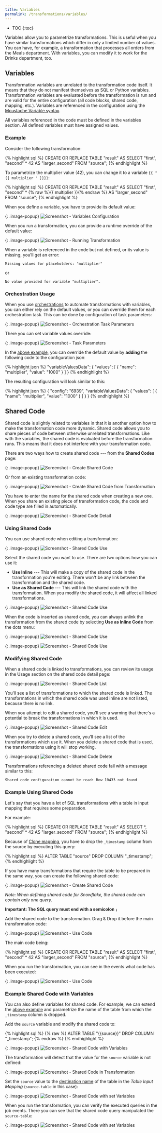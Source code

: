 ```yaml
---
title: Variables
permalink: /transformations/variables/
---
```


* TOC
{:toc}

Variables allow you to parametrize transformations. This is useful when you have similar transformations
which differ in only a limited number of values. You can have, for example, a transformation that
processes all orders from the Meals department. With variables, you can modify it to work for the
Drinks department, too.

## Variables
Transformation variables are unrelated to the transformation code itself. It means that they do not manifest themselves
as SQL or Python variables. Transformation variables are evaluated before the transformation is run and
are valid for the entire configuration (all code blocks, shared code, mapping, etc.). Variables are referenced
in the configuration using the 
[Moustache Variable syntax](https://scalate.github.io/scalate/documentation/mustache.html#Variables).

All variables referenced in the code must be defined in the variables section. All defined variables 
must have assigned values.

### Example
Consider the following transformation:

{% highlight sql %}
CREATE OR REPLACE TABLE "result" AS
	SELECT "first", "second" * 42 AS "larger_second" FROM "source";
{% endhighlight %}

To parametrize the multiplier value (42), you can change it to a variable `{{ "{{ multiplier " }}}}`:

{% highlight sql %}
CREATE OR REPLACE TABLE "result" AS
	SELECT "first", "second" * {% raw %}{{ multiplier }}{% endraw %} AS "larger_second" FROM "source";
{% endhighlight %}

When you define a variable, you have to provide its default value:

{: .image-popup}
![Screenshot - Variables Configuration](/transformations/variables/variables-setting.png)

When you run a transformation, you can provide a runtime override of the default value:

{: .image-popup}
![Screenshot - Running Transformation](/transformations/variables/variables-run.png)

When a variable is referenced in the code but not defined, or its value is missing, 
you'll get an error:

    Missing values for placeholders: "multiplier"

or

    No value provided for variable "multiplier".


### Orchestration Usage
When you use [orchestrations](/orchestrator/) to automate transformations with variables, you can
either rely on the default values, or you can override them for each orchestration task.
This can be done by configuration of task parameters:

{: .image-popup}
![Screenshot - Orchestration Task Parameters](/transformations/variables/orchestration-parameters.png)

There you can set variable values override:

{: .image-popup}
![Screenshot - Task Parameters](/transformations/variables/task-parameters.png)

In the [above example](/transformations/variables/#example), you can override the default 
value by **adding** the following code to the configuration json:

{% highlight json %}
    "variableValuesData": {
        "values": [
            {
                "name": "multiplier",
                "value": "1000"
            }
        ]
    }
{% endhighlight %}

The resulting configuration will look similar to this:

{% highlight json %}
{
    "config": "6939",
    "variableValuesData": {
        "values": [
            {
                "name": "multiplier",
                "value": "1000"
            }
        ]
    }
}
{% endhighlight %}

## Shared Code
Shared code is slightly related to variables in that it is another option how to make the
transformation code more dynamic. Shared code allows you to share pieces of code between
otherwise unrelated transformations. Like with the variables, the shared code is evaluated
before the transformation runs. This means that it does not interfere with your
transformation code.

There are two ways how to create shared code --- from the **Shared Codes** page:

{: .image-popup}
![Screenshot - Create Shared Code](/transformations/variables/shared-code.png)

Or from an existing transformation code:

{: .image-popup}
![Screenshot - Create Shared Code from Transformation](/transformations/variables/shared-code-2.png)

You have to enter the name for the shared code when creating a new one. When you share an 
existing piece of transformation code, the code and code type are filled in automatically.

{: .image-popup}
![Screenshot - Shared Code Detail](/transformations/variables/shared-code-detail.png)

### Using Shared Code
You can use shared code when editing a transformation:

{: .image-popup}
![Screenshot - Shared Code Use](/transformations/variables/shared-code-use-1.png)

Select the shared code you want to use. There are two options how you can use it:

- **Use Inline** --- This will make a copy of the shared code in the transformation you're editing. There 
won't be any link between the transformation and the shared code.
- **Use as Shared Code** --- This will link the shared code with the transformation. When you modify the
shared code, it will affect all linked transformations.

{: .image-popup}
![Screenshot - Shared Code Use](/transformations/variables/shared-code-use-2.png)

When the code is inserted as shared code, you can always unlink the transformation
from the shared code by selecting **Use as Inline Code** from the dots menu:

{: .image-popup}
![Screenshot - Shared Code Use](/transformations/variables/shared-code-use-3.png)

{: .image-popup}
![Screenshot - Shared Code Use](/transformations/variables/shared-code-use-4.png)

### Modifying Shared Code

When a shared code is linked to transformations, you can review its usage in the
Usage section on the shared code detail page:

{: .image-popup}
![Screenshot - Shared Code List](/transformations/variables/shared-code-edit.png)

You'll see a list of transformations to which the shared code is linked. The transformations
in which the shared code was used inline are not listed, because there is no link.

When you attempt to edit a shared code, you'll see a warning that there's a potential
to break the transformations in which it is used.

{: .image-popup}
![Screenshot - Shared Code Edit](/transformations/variables/shared-code-edit-2.png)

When you try to delete a shared code, you'll see a list of the transformations which use it.
When you delete a shared code that is used, the transformations using it will stop working.

{: .image-popup}
![Screenshot - Shared Code Delete](/transformations/variables/shared-code-delete.png)

Transformations referencing a deleted shared code fail with a message similar to this:

    Shared code configuration cannot be read: Row 10433 not found

### Example Using Shared Code

Let's say that you have a lot of SQL transformations with a table in input mapping 
that requires some preparation.

For example:

{% highlight sql %}
CREATE OR REPLACE TABLE "result" AS
	SELECT *, "second" * 42 AS "larger_second" FROM "source";
{% endhighlight %}

Because of [Clone mapping](/transformations/mappings/#snowflake-loading-type), you have 
to drop the `_timestamp` column from the source by executing this query:

{% highlight sql %}
ALTER TABLE "source" DROP COLUMN "_timestamp";
{% endhighlight %}

If you have many transformations that require the table to be prepared in the same way, 
you can create the following shared code:

{: .image-popup}
![Screenshot - Create Shared Code](/transformations/variables/shared-code-drop-1.png)

*Note: When defining shared code for Snowflake, the shared code can contain only one query.*

**Important: The SQL query must end with a semicolon `;`**

Add the shared code to the transformation. Drag & Drop it before the main transformation code:

{: .image-popup}
![Screenshot - Use Code](/transformations/variables/shared-code-drop-2.png)

The main code being:

{% highlight sql %}
CREATE OR REPLACE TABLE "result" AS
	SELECT "first", "second" * 42 AS "larger_second" FROM "source";
{% endhighlight %}

When you run the transformation, you can see in the events what code has been executed: 

{: .image-popup}
![Screenshot - Use Code](/transformations/variables/shared-code-events.png)

### Example Shared Code with Variables
You can also define variables for shared code. 
For example, we can extend the 
[above example](/transformations/variables/#example-using-shared-code)
and parametrize the name of the table from which the `_timestamp` column is dropped.

Add the `source` variable and modify the shared code to:

{% highlight sql %}
{% raw %}
ALTER TABLE "{{source}}" DROP COLUMN "_timestamp"; 
{% endraw %}
{% endhighlight %}

{: .image-popup}
![Screenshot - Shared Code with Variables](/transformations/variables/shared-code-variables-1.png)

The transformation will detect that the value for the `source` variable is not defined:

{: .image-popup}
![Screenshot - Shared Code in Transformation](/transformations/variables/shared-code-variables-2.png)

Set the `source` value to the [destination name](/transformations/mappings/#table-input-mapping) of the 
table in the *Table Input Mapping* (`source-table` in this case):

{: .image-popup}
![Screenshot - Shared Code with set Variables](/transformations/variables/shared-code-variables-3.png)

When you run the transformation, you can verify the executed queries in the job events. There
you can see that the shared code query manipulated the `source-table`:

{: .image-popup}
![Screenshot - Shared Code with set Variables](/transformations/variables/shared-code-variables-4.png)
